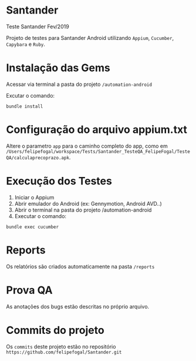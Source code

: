 # Santander
Teste Santander Fev/2019

Projeto de testes para Santander Android utilizando `Appium`, `Cucumber`, `Capybara` e `Ruby`.


# Instalação das Gems

Acessar via terminal a pasta do projeto `/automation-android`

Excutar o comando: 

```
bundle install
```


# Configuração do arquivo appium.txt

Altere o parametro `app` para o caminho completo do app, como em `/Users/felipefogal/workspace/Tests/Santander_TesteQA_FelipeFogal/TesteQA/calculaprecoprazo.apk`.


# Execução dos Testes

1. Iniciar o Appium
2. Abrir emulador do Android (ex: Gennymotion, Android AVD..)
3. Abrir o terminal na pasta do projeto /automation-android
4. Executar o comando:

```
bundle exec cucumber
```

# Reports

Os relatórios são criados automaticamente na pasta `/reports`


# Prova QA

As anotações dos bugs estão descritas no próprio arquivo.


# Commits do projeto

Os `commits` deste projeto estão no repositório `https://github.com/felipefogal/Santander.git`